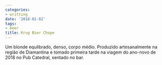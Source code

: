 ```yaml
---
categories:
- writting
date: '2018-01-02'
tags:
- beer
title: Krug Bier Chope
---
```


Um blonde equlibrado, denso, corpo médio. Produzido artesanalmente na região de Diamantina e tomado primeira tarde na viagem do ano-novo de 2018 no Pub Catedral, sentado no bar.

